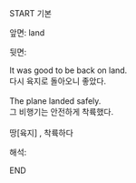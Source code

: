 START
기본

앞면:
land


뒷면:
<div>It was good to be back on land. </div><div>다시 육지로 돌아오니 좋았다.</div><div><br></div><div><div>The plane landed safely. </div><div>그 비행기는 안전하게 착륙했다.</div></div><div><br></div><div>땅[육지] , 착륙하다</div>


해석:
<!--ID: 1746614454173-->
END
